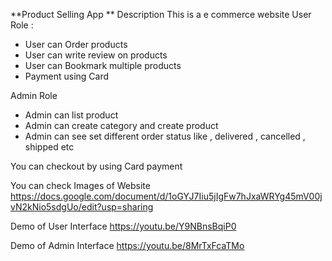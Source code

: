 **Product Selling App **
Description
  This is a e commerce website
 User Role : 
 - User can Order products
 - User can write review on products
 - User can Bookmark multiple products
 - Payment using Card 

Admin Role
 - Admin can list product
 - Admin can create category and create product
 - Admin can see set different order status like , delivered , cancelled , shipped etc

You can checkout by using Card payment


 You can check Images of Website
 https://docs.google.com/document/d/1oGYJ7Iiu5jIgFw7hJxaWRYg45mV00jvN2kNio5sdgUo/edit?usp=sharing

Demo of User Interface
https://youtu.be/Y9NBnsBqiP0

Demo of Admin Interface
https://youtu.be/8MrTxFcaTMo
 


